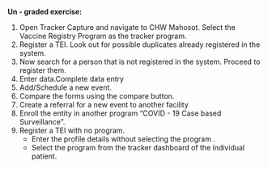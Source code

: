 

**Un - graded exercise:**

1. Open Tracker Capture and navigate to CHW Mahosot. Select the Vaccine Registry Program as the tracker program.
2. Register a TEI. Look out for possible duplicates already registered in the system.
3. Now search for a person that is not registered in the system. Proceed to register them. 
4. Enter data.Complete data entry
5. Add/Schedule a new event.
6. Compare the forms using the compare button.
7. Create a referral for a new event to another facility
8. Enroll the entity in another program “COVID - 19 Case based Surveillance”.
9. Register a TEI with no program.
    * Enter the profile details without selecting the program .
    * Select the program from the tracker dashboard of the individual patient.